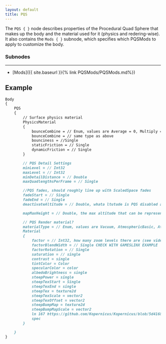 ```yaml
---
layout: default
title: PQS
---
```

The `PQS { }` node describes properties of the Procedural Quad Sphere that makes up the body and the material used for it (physics and redering-wise). It also contains the `Mods { }` subnode, which specifies which PQSMods to apply to customize the body.

### Subnodes
***
* [Mods]({{ site.baseurl }}{% link PQSMods/PQSMods.md%})

## Example
```md
Body
{
    PQS
    {
        // Surface physics material
        PhysicsMaterial
        {
            bounceCombine = // Enum, values are Average = 0, Multiply = 1, Minimum = 2, Maximum = 4
            bounceCombine = // same type as above
            bounciness = //Single
            staticFriction = // Single
            dynamicFriction = // Single
        }

        // PQS Detail Settings
        minLevel = // Int32
        maxLevel = // Int32
        minDetailDistance = // Double
        maxQuadlengthsPerFrame = // Single

        //PQS fades, should roughly line up with ScaledSpace fades
        fadeStart = // Single
        fadeEnd = // Single
        deactivateAltitude = // Double, whata ltutude is PQS disabled at

        mapMaxHeight = // Double, the max altitude that can be represented by the height map?

        // PQS Render material?
        materialType = // Enum, values are Vacuum, AtmosphericBasic, AtmosphericMain, AtmosphericOptimized, AtmosphericExtra, AtmosphericOptimizedFastBlend, AtmosphericTriplanarZoomRotation 
        Material
        {
            factor = // Int32, how many zoom levels there are (see video), fewer results in more discrete levels, 1 will softlock
            factorBlendWidth = // Single CHECK WITH GAMESLINX EXAMPLE
            factorRotation = // Single
            saturation = // single
            contrast = single
            tintColor = Color
            specularColor = color
            albedoBrightness = single
            steepPower = single
            steepTexStart = Single
            steepTexEnd = single
            steepTex = texture2d
            steepTexScale = vector2
            steepTexOffset = vector2
            steepBumpMap = texture2d
            steepBumpMapScale = vector2
            ln 167 https://github.com/Kopernicus/Kopernicus/blob/5d416886f60baac0c57495e410aaa0d5cb6c9d05/src/Kopernicus/Configuration/MaterialLoader/PQSTriplanarZoomRotationLoader.cs
            spec
        }

    }
}
```
